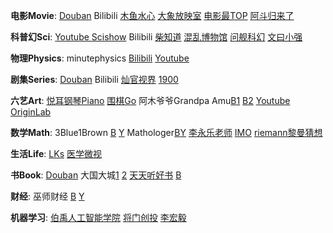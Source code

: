 **电影Movie**: [Douban](https://movie.douban.com/top250) Bilibili [木鱼水心](https://space.bilibili.com/927587) [大象放映室](https://space.bilibili.com/49246269) [电影最TOP](https://space.bilibili.com/17819768) [阿斗归来了](https://space.bilibili.com/21837784/) 

**科普幻Sci**: [Youtube Scishow](https://www.youtube.com/scishow) Bilibili [柴知道](https://space.bilibili.com/26798384) [混乱博物馆](https://space.bilibili.com/97177641/) [问舰科幻](https://space.bilibili.com/10942591/) [文曰小强](https://space.bilibili.com/19456751/)

**物理Physics**: minutephysics [Bilibili](https://search.bilibili.com/all?keyword=%E5%88%86%E9%92%9F%E7%89%A9%E7%90%86) [Youtube](https://www.youtube.com/user/minutephysics?hl=zh-CN)

**剧集Series**: [Douban](https://movie.douban.com/tv/#!type=tv&tag=热门&sort=rank&page_limit=20&page_start=20) Bilibili [灿官视界](https://space.bilibili.com/390340739) [1900](https://space.bilibili.com/17223352)

**六艺Art**: [悦耳钢琴Piano](https://space.bilibili.com/431581976) [围棋Go](https://www.bilibili.com/video/av20960807) 阿木爷爷Grandpa Amu[B1](https://search.bilibili.com/all?keyword=%E9%98%BF%E6%9C%A8%E7%88%B7%E7%88%B7) [B2](http://search.bilibili.com/all?keyword=%E5%8A%9F%E9%A3%9F%E9%81%93) [Youtube](https://www.youtube.com/channel/UClaEdLrmti779-tyovta8zw) [OriginLab](https://space.bilibili.com/2173411/)

**数学Math**: 3Blue1Brown [B](https://space.bilibili.com/88461692/video?tid=36&page=1&keyword=&order=pubdate) [Y](https://www.youtube.com/channel/UCYO_jab_esuFRV4b17AJtAw) Mathologer[B](https://search.bilibili.com/all?keyword=mathologer)[Y](https://www.youtube.com/channel/UC1_uAIS3r8Vu6JjXWvastJg) [李永乐老师](https://space.bilibili.com/9458053) [IMO](https://www.imo-official.org/problems.aspx) [riemann黎曼猜想](https://www.changhai.org/articles/science/mathematics/riemann_hypothesis/)

**生活Life**: [LKs](https://space.bilibili.com/125526) [医学微视](https://www.mvyxws.com/?from=timeline&isappinstalled=0)

**书Book**: [Douban](https://www.douban.com/doulist/513669/?start=25&sort=time&playable=0&sub_type=4) 大国大城[1](https://www.bilibili.com/video/av45772722) [2](https://www.bilibili.com/video/av50366254) [天天听好书](https://www.youtube.com/playlist?list=PLiOJLdqJpQpX156bT-yW1l-jHfovcxMXv) [B](https://space.bilibili.com/135440057?from=search&seid=14746977212423874048)

**财经**: 巫师财经 [B](https://space.bilibili.com/472747194/) [Y](https://www.youtube.com/channel/UC55ahPQ7m5iJdVWcOfmuE6g)

**机器学习**: [伯禹人工智能学院](https://space.bilibili.com/447303411/) [将门创投](https://space.bilibili.com/209732435) [李宏毅](https://search.bilibili.com/all?keyword=%E6%9D%8E%E5%AE%8F%E6%AF%85)

